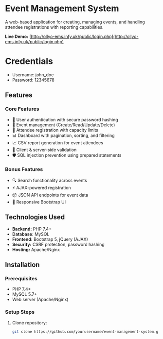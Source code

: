 # Event Management System

A web-based application for creating, managing events, and handling attendee registrations with reporting capabilities.

**Live Demo:** [http://ollyo-ems.infy.uk/public/login.php](http://ollyo-ems.infy.uk/public/login.php)

# Credentials

- Username: john_doe
- Password: 12345678

## Features

### Core Features

- 🔐 User authentication with secure password hashing
- 📅 Event management (Create/Read/Update/Delete)
- 📝 Attendee registration with capacity limits
- 📊 Dashboard with pagination, sorting, and filtering
- 📈 CSV report generation for event attendees
- 🎯 Client & server-side validation
- 🛡️ SQL injection prevention using prepared statements

### Bonus Features

- 🔍 Search functionality across events
- ⚡ AJAX-powered registration
- 📦 JSON API endpoints for event data
- 📱 Responsive Bootstrap UI

## Technologies Used

- **Backend:** PHP 7.4+
- **Database:** MySQL
- **Frontend:** Bootstrap 5, jQuery (AJAX)
- **Security:** CSRF protection, password hashing
- **Hosting:** Apache/Nginx

## Installation

### Prerequisites

- PHP 7.4+
- MySQL 5.7+
- Web server (Apache/Nginx)

### Setup Steps

1. Clone repository:
   ```bash
   git clone https://github.com/yourusername/event-management-system.git
   ```
